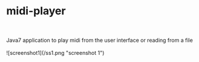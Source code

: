 # midi-player
<br/>
<br/>
Java7 application to play midi from the user interface or reading from a file
<br/>
<br/>
![screenshot1](/ss1.png "screenshot 1")
<br/>
